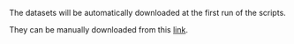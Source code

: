 The datasets will be automatically downloaded at the first run of the scripts.

They can be manually downloaded from this [link](https://sparc20.ing.unimo.it/gsm_repro/gsm_repro_datasets.tar.gz).
